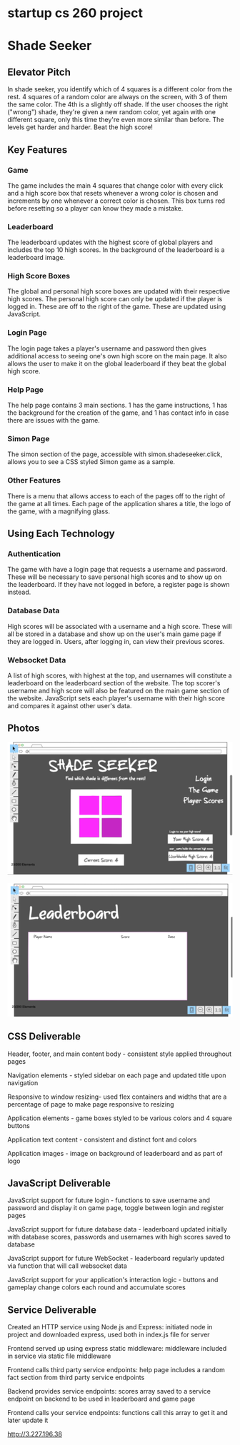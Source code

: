 # startup cs 260 project
# Shade Seeker
## Elevator Pitch
In shade seeker, you identify which of 4 squares is a different color from the rest. 4 squares of a random color are always on the screen, with 3 of them the same color. The 4th is a slightly off shade. If the user chooses the right ("wrong") shade, they're given a new random color, yet again with one different square, only this time they're even more similar than before. The levels get harder and harder. Beat the high score! 
## Key Features
### Game
The game includes the main 4 squares that change color with every click and a high score box that resets whenever a wrong color is chosen and increments by one whenever a correct color is chosen. This box turns red before resetting so a player can know they made a mistake.
### Leaderboard
The leaderboard updates with the highest score of global players and includes the top 10 high scores. In the background of the leaderboard is a leaderboard image.
### High Score Boxes
The global and personal high score boxes are updated with their respective high scores. The personal high score can only be updated if the player is logged in. These are off to the right of the game. These are updated using JavaScript.
### Login Page
The login page takes a player's username and password then gives additional access to seeing one's own high score on the main page. It also allows the user to make it on the global leaderboard if they beat the global high score.
### Help Page
The help page contains 3 main sections. 1 has the game instructions, 1 has the background for the creation of the game, and 1 has contact info in case there are issues with the game.
### Simon Page
The simon section of the page, accessible with simon.shadeseeker.click, allows you to see a CSS styled Simon game as a sample.
### Other Features
There is a menu that allows access to each of the pages off to the right of the game at all times. Each page of the application shares a title, the logo of the game, with a magnifying glass.
## Using Each Technology
### Authentication
The game with have a login page that requests a username and password. These will be necessary to save personal high scores and to show up on the leaderboard. If they have not logged in before, a register page is shown instead.
### Database Data
High scores will be associated with a username and a high score. These will all be stored in a database and show up on the user's main game page if they are logged in. Users, after logging in, can view their previous scores.
### Websocket Data
A list of high scores, with highest at the top, and usernames will constitute a leaderboard on the leaderboard section of the website. The top scorer's username and high score will also be featured on the main game section of the website. JavaScript sets each player's username with their high score and compares it against other user's data.
## Photos
![Home Page](/images/shadeseekerhome.png)

![Leaderboard](/images/leaderboard.png)

## CSS Deliverable
Header, footer, and main content body - consistent style applied throughout pages

Navigation elements - styled sidebar on each page and updated title upon navigation

Responsive to window resizing- used flex containers and widths that are a percentage of page to make page responsive to resizing

Application elements - game boxes styled to be various colors and 4 square buttons

Application text content - consistent and distinct font and colors

Application images - image on background of leaderboard and as part of logo

## JavaScript Deliverable
JavaScript support for future login - functions to save username and password and display it on game page, toggle between login and register pages

JavaScript support for future database data - leaderboard updated initially with database scores, passwords and usernames with high scores saved to database

JavaScript support for future WebSocket - leaderboard regularly updated via function that will call websocket data

JavaScript support for your application's interaction logic - buttons and gameplay change colors each round and accumulate scores

## Service Deliverable
Created an HTTP service using Node.js and Express: initiated node in project and downloaded express, used both in index.js file for server

Frontend served up using express static middleware: middleware included in service via static file middleware

Frontend calls third party service endpoints: help page includes a random fact section from third party service endpoints

Backend provides service endpoints: scores array saved to a service endpoint on backend to be used in leaderboard and game page

Frontend calls your service endpoints: functions call this array to get it and later update it

http://3.227.196.38
